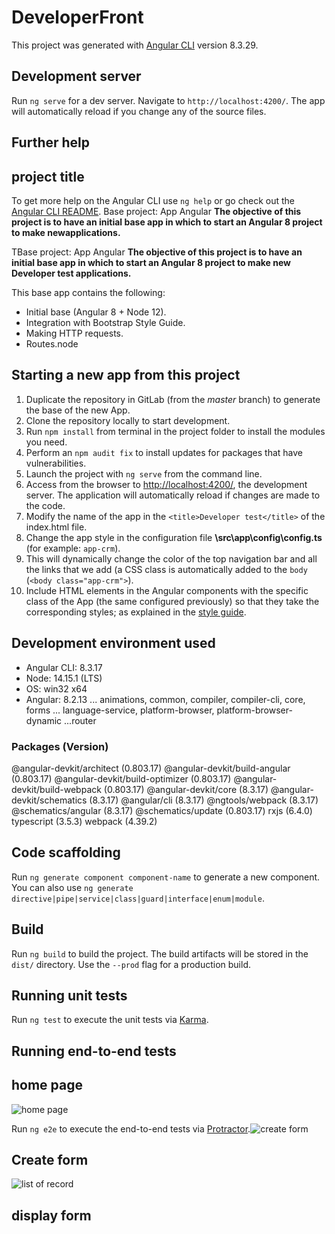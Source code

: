 # DeveloperFront

This project was generated with [Angular CLI](https://github.com/angular/angular-cli) version 8.3.29.

## Development server

Run `ng serve` for a dev server. Navigate to `http://localhost:4200/`. The app will automatically reload if you change any of the source files.

## Further help
## project title


To get more help on the Angular CLI use `ng help` or go check out the [Angular CLI README](https://github.com/angular/angular-cli/blob/master/README.md).
Base project: App  Angular
**The objective of this project is to have an initial base app in which to start an Angular 8 project to make newapplications.**

TBase project: App  Angular
**The objective of this project is to have an initial base app in which to start an Angular 8 project to make new Developer test applications.**

This base app contains the following:
 - Initial base (Angular 8 + Node 12).
 - Integration with  Bootstrap Style Guide.
 - Making HTTP requests.
 - Routes.node
 
 ## Starting a new app from this project
1. Duplicate the repository in GitLab (from the _master_ branch) to generate the base of the new App.
2. Clone the repository locally to start development.
3. Run `npm install` from terminal in the project folder to install the modules you need.
4. Perform an `npm audit fix` to install updates for packages that have vulnerabilities.
6. Launch the project with `ng serve` from the command line.
7. Access from the browser to [http://localhost:4200/](http://localhost:4200/), the development server. The application will automatically reload if changes are made to the code.
8. Modify the name of the app in the `<title>Developer test</title>` of the index.html file.
9. Change the app style in the configuration file **\src\app\config\config.ts** (for example: `app-crm`).
10. This will dynamically change the color of the top navigation bar and all the links that we add (a CSS class is automatically added to the `body` (`<body class="app-crm">`).
11. Include HTML elements in the Angular components with the specific class of the App (the same configured previously) so that they take the corresponding styles; as explained in the [style guide](http://styleguide.preving.com/docs/4.3/applications/custom-components/).

## Development environment used
- Angular CLI: 8.3.17
- Node: 14.15.1 (LTS)
- OS: win32 x64
- Angular: 8.2.13
... animations, common, compiler, compiler-cli, core, forms
... language-service, platform-browser, platform-browser-dynamic
...router
### Packages (Version)
@angular-devkit/architect (0.803.17)
@angular-devkit/build-angular (0.803.17)
@angular-devkit/build-optimizer (0.803.17)
@angular-devkit/build-webpack (0.803.17)
@angular-devkit/core (8.3.17)
@angular-devkit/schematics (8.3.17)
@angular/cli (8.3.17)
@ngtools/webpack (8.3.17)
@schematics/angular (8.3.17)
@schematics/update (0.803.17)
rxjs (6.4.0)
typescript (3.5.3)
webpack (4.39.2)
## Code scaffolding

Run `ng generate component component-name` to generate a new component. You can also use `ng generate directive|pipe|service|class|guard|interface|enum|module`.

## Build

Run `ng build` to build the project. The build artifacts will be stored in the `dist/` directory. Use the `--prod` flag for a production build.

## Running unit tests

Run `ng test` to execute the unit tests via [Karma](https://karma-runner.github.io).

## Running end-to-end tests
## home page
![home page](https://user-images.githubusercontent.com/77746680/169734573-066dbce3-c1f7-4bc7-b0f8-7ff975860736.png)

Run `ng e2e` to execute the end-to-end tests via [Protractor](http://www.protractortest.org/).![create form](https://user-images.githubusercontent.com/77746680/169733046-066ada31-e418-43af-8f7b-d05d27bb60a8.png)
## Create form
![list of record](https://user-images.githubusercontent.com/77746680/169733123-bd8697f6-202c-4589-b39b-4488a03fa6be.png)
## display form
